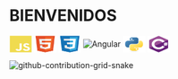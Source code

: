 # BIENVENIDOS

<div style="display: inline_block">
<img align="center" alt="javascript" height="30" width="40" src="https://raw.githubusercontent.com/devicons/devicon/master/icons/javascript/javascript-plain.svg">
<img align="center" alt="HTML" height="30" width="40" src="https://raw.githubusercontent.com/devicons/devicon/master/icons/html5/html5-original.svg">
<img align="center" alt="CSS" height="30" width="40" src="https://raw.githubusercontent.com/devicons/devicon/master/icons/css3/css3-original.svg">
<img align="center" alt="Angular" height="30" width="40" src="https://user-images.githubusercontent.com/95446275/199734507-a4517df2-98b9-453a-8dac-94699f8a0ade.svg">
<img align="center" alt="Python" height="30" width="40" src="https://raw.githubusercontent.com/devicons/devicon/master/icons/python/python-original.svg">
<img align="center" alt="CSharp" height="30" width="40" src="https://raw.githubusercontent.com/devicons/devicon/master/icons/csharp/csharp-original.svg">
</div>

![github-contribution-grid-snake](https://user-images.githubusercontent.com/95446275/199621643-09ab86d6-519d-4926-ad71-84316f093dd3.svg)
